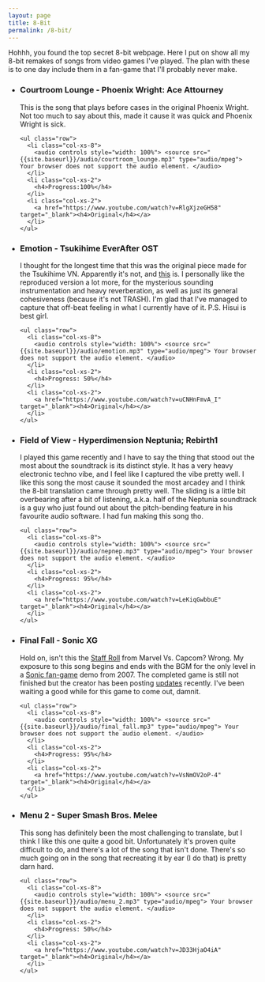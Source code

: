 ```yaml
---
layout: page
title: 8-Bit
permalink: /8-bit/
---
```


<div class="text_container">
  <p> Hohhh, you found the top secret 8-bit webpage. Here I put on show all my 8-bit remakes of songs from video games I've played. 
  The plan with these is to one day include them in a fan-game that I'll probably never make.</p>
</div>

<ul class="list-group">

  <li class="list-group-item">
    <h3>Courtroom Lounge - Phoenix Wright: Ace Attourney</h3>
    <p>This is the song that plays before cases in the original Phoenix Wright. Not too much to say about this, made it cause it was quick and Phoenix Wright is sick.</p>
    
    <ul class="row">
      <li class="col-xs-8">
        <audio controls style="width: 100%"> <source src="{{site.baseurl}}/audio/courtroom_lounge.mp3" type="audio/mpeg"> Your browser does not support the audio element. </audio>
      </li>
      <li class="col-xs-2">
        <h4>Progress:100%</h4>
      </li>
      <li class="col-xs-2">
        <a href="https://www.youtube.com/watch?v=RlgXjzeGH58" target="_blank"><h4>Original</h4></a>
      </li>
    </ul>
  </li>
  
  <li class="list-group-item">
    <h3>Emotion - Tsukihime EverAfter OST</h3>
    <p>I thought for the longest time that this was the original piece made for the Tsukihime VN. Apparently it's not, and <a href="https://www.youtube.com/watch?v=ZhcLmWHlD_g" target="_blank">this</a> is. 
    I personally like the reproduced version a lot more, for the mysterious sounding instrumentation and heavy reverberation, as well as just its general cohesiveness (because it's not TRASH). 
    I'm glad that I've managed to capture that off-beat feeling in what I currently have of it. P.S. Hisui is best girl.</p>
    
    <ul class="row">
      <li class="col-xs-8">
        <audio controls style="width: 100%"> <source src="{{site.baseurl}}/audio/emotion.mp3" type="audio/mpeg"> Your browser does not support the audio element. </audio>
      </li>
      <li class="col-xs-2">
        <h4>Progress: 50%</h4>
      </li>
      <li class="col-xs-2">
        <a href="https://www.youtube.com/watch?v=uCNHnFmvA_I" target="_blank"><h4>Original</h4></a>
      </li>
    </ul>
  </li>
  
  <li class="list-group-item">
    <h3>Field of View - Hyperdimension Neptunia; Rebirth1</h3>
    <p>I played this game recently and I have to say the thing that stood out the most about the soundtrack is its distinct style. It has a very heavy electronic techno vibe, and I feel like I captured the vibe pretty well.
	I like this song the most cause it sounded the most arcadey and I think the 8-bit translation came through pretty well. The sliding is a little bit overbearing after a bit of listening, 
	a.k.a. half of the Neptunia soundtrack is a guy who just found out about the pitch-bending feature in his favourite audio software. I had fun making this song tho.</p>
    
    <ul class="row">
      <li class="col-xs-8">
        <audio controls style="width: 100%"> <source src="{{site.baseurl}}/audio/nepnep.mp3" type="audio/mpeg"> Your browser does not support the audio element. </audio>
      </li>
      <li class="col-xs-2">
        <h4>Progress: 95%</h4>
      </li>
      <li class="col-xs-2">
        <a href="https://www.youtube.com/watch?v=LeKiqGwbbuE" target="_blank"><h4>Original</h4></a>
      </li>
    </ul>
  </li>
  
  <li class="list-group-item">
    <h3>Final Fall - Sonic XG</h3>
    <p>Hold on, isn't this the <a href="https://www.youtube.com/watch?v=EMtWq2kA_nc" target="_blank">Staff Roll</a> from Marvel Vs. Capcom? Wrong. 
    My exposure to this song begins and ends with the BGM for the only level in a <a href="https://info.sonicretro.org/Sonic_XG" target="_blank">Sonic fan-game</a> demo from 2007. 
    The completed game is still not finished but the creator has been posting <a href="https://www.youtube.com/watch?v=IkF2VDXC9Gs" target="_blank">updates</a> recently. 
    I've been waiting a good while for this game to come out, damnit.</p>
    
    <ul class="row">
      <li class="col-xs-8">
        <audio controls style="width: 100%"> <source src="{{site.baseurl}}/audio/final_fall.mp3" type="audio/mpeg"> Your browser does not support the audio element. </audio>
      </li>
      <li class="col-xs-2">
        <h4>Progress: 95%</h4>
      </li>
      <li class="col-xs-2">
        <a href="https://www.youtube.com/watch?v=VsNmOV2oP-4" target="_blank"><h4>Original</h4></a>
      </li>
    </ul>
  </li>
  
  <li class="list-group-item">
    <h3>Menu 2 - Super Smash Bros. Melee</h3>
    <p>This song has definitely been the most challenging to translate, but I think I like this one quite a good bit. Unfortunately it's proven quite difficult to do, and there's a lot of the song that isn't done.
    There's so much going on in the song that recreating it by ear (I do that) is pretty darn hard.</p>
    
    <ul class="row">
      <li class="col-xs-8">
        <audio controls style="width: 100%"> <source src="{{site.baseurl}}/audio/menu_2.mp3" type="audio/mpeg"> Your browser does not support the audio element. </audio>
      </li>
      <li class="col-xs-2">
        <h4>Progress: 50%</h4>
      </li>
      <li class="col-xs-2">
        <a href="https://www.youtube.com/watch?v=JD33HjaO4iA" target="_blank"><h4>Original</h4></a>
      </li>
    </ul>
  </li>
</ul>